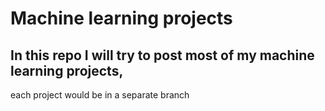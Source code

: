 # Machine learning projects

## In this repo I will try to post most of my machine learning projects,

each project would be in a separate branch
